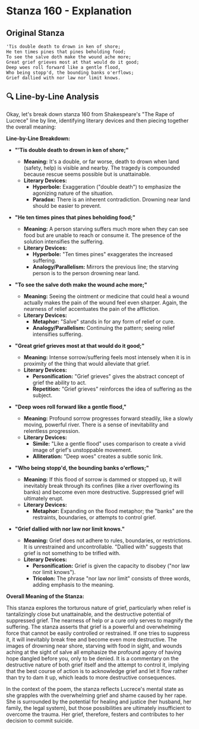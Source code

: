 # Stanza 160 - Explanation

## Original Stanza
```
'Tis double death to drown in ken of shore;
He ten times pines that pines beholding food;
To see the salve doth make the wound ache more;
Great grief grieves most at that would do it good;
Deep woes roll forward like a gentle flood,
Who being stopp'd, the bounding banks o'erflows;
Grief dallied with nor law nor limit knows.
```

## 🔍 Line-by-Line Analysis
Okay, let's break down stanza 160 from Shakespeare's "The Rape of Lucrece" line by line, identifying literary devices and then piecing together the overall meaning:

**Line-by-Line Breakdown:**

*   **"’Tis double death to drown in ken of shore;"**

    *   **Meaning:** It's a double, or far worse, death to drown when land (safety, help) is visible and nearby.  The tragedy is compounded because rescue seems possible but is unattainable.
    *   **Literary Devices:**
        *   **Hyperbole:** Exaggeration ("double death") to emphasize the agonizing nature of the situation.
        *   **Paradox:** There is an inherent contradiction. Drowning near land should be easier to prevent.

*   **"He ten times pines that pines beholding food;"**

    *   **Meaning:** A person starving suffers much more when they can see food but are unable to reach or consume it.  The presence of the solution intensifies the suffering.
    *   **Literary Devices:**
        *   **Hyperbole:** "Ten times pines" exaggerates the increased suffering.
        *   **Analogy/Parallelism:** Mirrors the previous line; the starving person is to the person drowning near land.

*   **"To see the salve doth make the wound ache more;"**

    *   **Meaning:**  Seeing the ointment or medicine that could heal a wound actually makes the pain of the wound feel even sharper. Again, the nearness of relief accentuates the pain of the affliction.
    *   **Literary Devices:**
        *   **Metaphor:** "Salve" stands in for any form of relief or cure.
        *   **Analogy/Parallelism:** Continuing the pattern; seeing relief intensifies suffering.

*   **"Great grief grieves most at that would do it good;"**

    *   **Meaning:**  Intense sorrow/suffering feels most intensely when it is in proximity of the thing that would alleviate that grief.
    *   **Literary Devices:**
        *   **Personification:** "Grief grieves" gives the abstract concept of grief the ability to act.
        *   **Repetition:** "Grief grieves" reinforces the idea of suffering as the subject.

*   **"Deep woes roll forward like a gentle flood,"**

    *   **Meaning:**  Profound sorrow progresses forward steadily, like a slowly moving, powerful river.  There is a sense of inevitability and relentless progression.
    *   **Literary Devices:**
        *   **Simile:**  "Like a gentle flood" uses comparison to create a vivid image of grief's unstoppable movement.
        *   **Alliteration:** "Deep woes" creates a subtle sonic link.

*   **"Who being stopp'd, the bounding banks o'erflows;"**

    *   **Meaning:**  If this flood of sorrow is dammed or stopped up, it will inevitably break through its confines (like a river overflowing its banks) and become even more destructive.  Suppressed grief will ultimately erupt.
    *   **Literary Devices:**
        *   **Metaphor:**  Expanding on the flood metaphor; the "banks" are the restraints, boundaries, or attempts to control grief.

*   **"Grief dallied with nor law nor limit knows."**

    *   **Meaning:**  Grief does not adhere to rules, boundaries, or restrictions. It is unrestrained and uncontrollable.  "Dallied with" suggests that grief is not something to be trifled with.
    *   **Literary Devices:**
        *   **Personification:** Grief is given the capacity to disobey ("nor law nor limit knows").
        *   **Tricolon:** The phrase "nor law nor limit" consists of three words, adding emphasis to the meaning.

**Overall Meaning of the Stanza:**

This stanza explores the torturous nature of grief, particularly when relief is tantalizingly close but unattainable, and the destructive potential of suppressed grief. The nearness of help or a cure only serves to magnify the suffering. The stanza asserts that grief is a powerful and overwhelming force that cannot be easily controlled or restrained. If one tries to suppress it, it will inevitably break free and become even more destructive. The images of drowning near shore, starving with food in sight, and wounds aching at the sight of salve all emphasize the profound agony of having hope dangled before you, only to be denied. It is a commentary on the destructive nature of both grief itself and the attempt to control it, implying that the best course of action is to acknowledge grief and let it flow rather than try to dam it up, which leads to more destructive consequences.

In the context of the poem, the stanza reflects Lucrece's mental state as she grapples with the overwhelming grief and shame caused by her rape.  She is surrounded by the potential for healing and justice (her husband, her family, the legal system), but those possibilities are ultimately insufficient to overcome the trauma. Her grief, therefore, festers and contributes to her decision to commit suicide.
